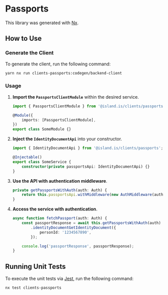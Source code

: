 # Passports

This library was generated with [Nx](https://nx.dev).

## How to Use

### Generate the Client

To generate the client, run the following command:

```sh
yarn nx run clients-passports:codegen/backend-client
```

### Usage

1. **Import the `PassportsClientModule`** within the desired service.

    ```typescript
    import { PassportsClientModule } from '@island.is/clients/passports';

    @Module({
        imports: [PassportsClientModule],
    })
    export class SomeModule {}
    ```

2. **Inject the `IdentityDocumentApi`** into your constructor.

    ```typescript
    import { IdentityDocumentApi } from '@island.is/clients/passports';

    @Injectable()
    export class SomeService {
        constructor(private passportsApi: IdentityDocumentApi) {}
    }
    ```

3. **Use the API with authentication middleware**.

    ```typescript
    private getPassportsWithAuth(auth: Auth) {
        return this.passportsApi.withMiddleware(new AuthMiddleware(auth));
    }
    ```

4. **Access the service with authentication**.

    ```typescript
    async function fetchPassport(auth: Auth) {
        const passportResponse = await this.getPassportsWithAuth(auth)
            .identityDocumentGetIdentityDocument({
                personId: '1234567890',
            });

        console.log('passportResponse', passportResponse);
    }
    ```

## Running Unit Tests

To execute the unit tests via [Jest](https://jestjs.io), run the following command:

```sh
nx test clients-passports
```